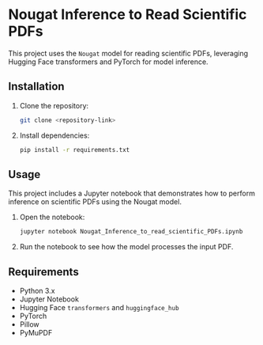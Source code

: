
# Nougat Inference to Read Scientific PDFs

This project uses the `Nougat` model for reading scientific PDFs, leveraging Hugging Face transformers and PyTorch for model inference.

## Installation

1. Clone the repository:
   ```bash
   git clone <repository-link>
   ```
2. Install dependencies:
   ```bash
   pip install -r requirements.txt
   ```

## Usage

This project includes a Jupyter notebook that demonstrates how to perform inference on scientific PDFs using the Nougat model.

1. Open the notebook:
   ```bash
   jupyter notebook Nougat_Inference_to_read_scientific_PDFs.ipynb
   ```
2. Run the notebook to see how the model processes the input PDF.

## Requirements

- Python 3.x
- Jupyter Notebook
- Hugging Face `transformers` and `huggingface_hub`
- PyTorch
- Pillow
- PyMuPDF
